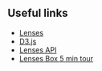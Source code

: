 



## Useful links

- [Lenses](https://lenses.io/)
- [D3.js](https://d3js.org/)
- [Lenses API](https://api.lenses.io/)
- [Lenses Box 5 min tour](https://lenses.io/box/)
